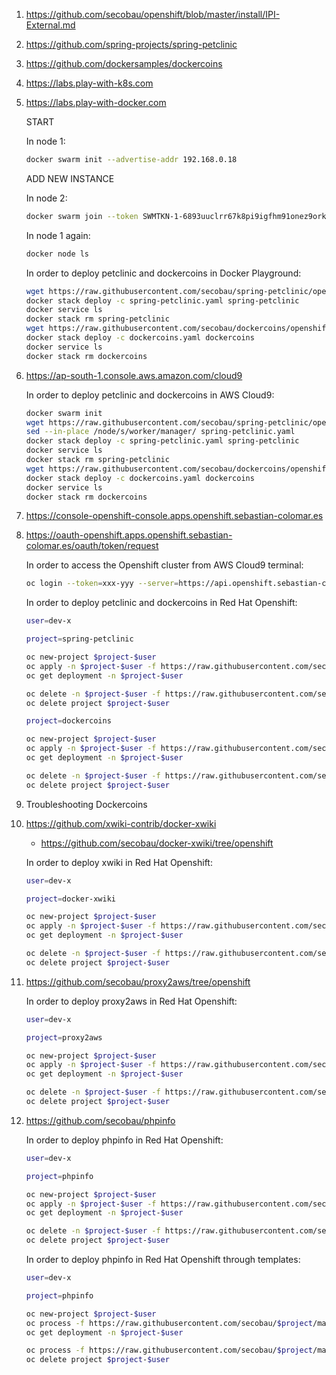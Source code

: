 1. https://github.com/secobau/openshift/blob/master/install/IPI-External.md
1. https://github.com/spring-projects/spring-petclinic
1. https://github.com/dockersamples/dockercoins
1. https://labs.play-with-k8s.com
1. https://labs.play-with-docker.com

   START
   
   In node 1:
   ```bash
   docker swarm init --advertise-addr 192.168.0.18
   
   
   ```
   ADD NEW INSTANCE
   
   In node 2:
   ```bash
   docker swarm join --token SWMTKN-1-6893uuclrr67k8pi9igfhm91onez9orkco7rlin260192ojkl1-bj2bj4bxjfbzn32d39ajjnwuf 192.168.0.18:2377
   
   
   ```
   In node 1 again:
   ```bash
   docker node ls
   
   
   ```
   In order to deploy petclinic and dockercoins in Docker Playground:
   ```bash
   wget https://raw.githubusercontent.com/secobau/spring-petclinic/openshift/etc/docker/swarm/spring-petclinic.yaml
   docker stack deploy -c spring-petclinic.yaml spring-petclinic
   docker service ls
   docker stack rm spring-petclinic
   wget https://raw.githubusercontent.com/secobau/dockercoins/openshift/etc/docker/swarm/dockercoins.yaml
   docker stack deploy -c dockercoins.yaml dockercoins
   docker service ls
   docker stack rm dockercoins
   
   
   ```
1. https://ap-south-1.console.aws.amazon.com/cloud9
   
   In order to deploy petclinic and dockercoins in AWS Cloud9:
   ```bash
   docker swarm init
   wget https://raw.githubusercontent.com/secobau/spring-petclinic/openshift/etc/docker/swarm/spring-petclinic.yaml
   sed --in-place /node/s/worker/manager/ spring-petclinic.yaml
   docker stack deploy -c spring-petclinic.yaml spring-petclinic
   docker service ls
   docker stack rm spring-petclinic
   wget https://raw.githubusercontent.com/secobau/dockercoins/openshift/etc/docker/swarm/dockercoins.yaml
   docker stack deploy -c dockercoins.yaml dockercoins
   docker service ls
   docker stack rm dockercoins
   
   
   ``` 
1. https://console-openshift-console.apps.openshift.sebastian-colomar.es
1. https://oauth-openshift.apps.openshift.sebastian-colomar.es/oauth/token/request

   In order to access the Openshift cluster from AWS Cloud9 terminal:
   ```bash
   oc login --token=xxx-yyy --server=https://api.openshift.sebastian-colomar.es:6443
   
   
   ```   
   In order to deploy petclinic and dockercoins in Red Hat Openshift:
   ```bash
   user=dev-x
   
   project=spring-petclinic
   
   oc new-project $project-$user
   oc apply -n $project-$user -f https://raw.githubusercontent.com/secobau/$project/openshift/etc/docker/kubernetes/$project.yaml
   oc get deployment -n $project-$user
   
   oc delete -n $project-$user -f https://raw.githubusercontent.com/secobau/$project/openshift/etc/docker/kubernetes/$project.yaml
   oc delete project $project-$user
   
   project=dockercoins
   
   oc new-project $project-$user
   oc apply -n $project-$user -f https://raw.githubusercontent.com/secobau/$project/openshift/etc/docker/kubernetes/$project.yaml
   oc get deployment -n $project-$user
   
   oc delete -n $project-$user -f https://raw.githubusercontent.com/secobau/$project/openshift/etc/docker/kubernetes/$project.yaml
   oc delete project $project-$user


   ```
1. Troubleshooting Dockercoins   
1. https://github.com/xwiki-contrib/docker-xwiki
   * https://github.com/secobau/docker-xwiki/tree/openshift

   In order to deploy xwiki in Red Hat Openshift:
   ```bash
   user=dev-x
   
   project=docker-xwiki
   
   oc new-project $project-$user
   oc apply -n $project-$user -f https://raw.githubusercontent.com/secobau/$project/openshift/etc/docker/kubernetes/$project.yaml
   oc get deployment -n $project-$user
   
   oc delete -n $project-$user -f https://raw.githubusercontent.com/secobau/$project/openshift/etc/docker/kubernetes/$project.yaml
   oc delete project $project-$user


   ```
1. https://github.com/secobau/proxy2aws/tree/openshift

   In order to deploy proxy2aws in Red Hat Openshift:
   ```bash
   user=dev-x
   
   project=proxy2aws
   
   oc new-project $project-$user
   oc apply -n $project-$user -f https://raw.githubusercontent.com/secobau/$project/openshift/etc/docker/kubernetes/$project.yaml
   oc get deployment -n $project-$user
   
   oc delete -n $project-$user -f https://raw.githubusercontent.com/secobau/$project/openshift/etc/docker/kubernetes/$project.yaml
   oc delete project $project-$user


   ```
1. https://github.com/secobau/phpinfo

   In order to deploy phpinfo in Red Hat Openshift:
   ```bash
   user=dev-x
   
   project=phpinfo
   
   oc new-project $project-$user
   oc apply -n $project-$user -f https://raw.githubusercontent.com/secobau/$project/master/etc/docker/kubernetes/openshift/$project.yaml
   oc get deployment -n $project-$user
   
   oc delete -n $project-$user -f https://raw.githubusercontent.com/secobau/$project/master/etc/docker/kubernetes/openshift/$project.yaml
   oc delete project $project-$user


   ```
   In order to deploy phpinfo in Red Hat Openshift through templates:
   ```bash
   user=dev-x
   
   project=phpinfo
   
   oc new-project $project-$user
   oc process -f https://raw.githubusercontent.com/secobau/$project/master/etc/docker/kubernetes/openshift/templates/$project.yaml | oc apply -n $project-$user -f -
   oc get deployment -n $project-$user
   
   oc process -f https://raw.githubusercontent.com/secobau/$project/master/etc/docker/kubernetes/openshift/templates/$project.yaml | oc delete -n $project-$user -f -
   oc delete project $project-$user


   ```
